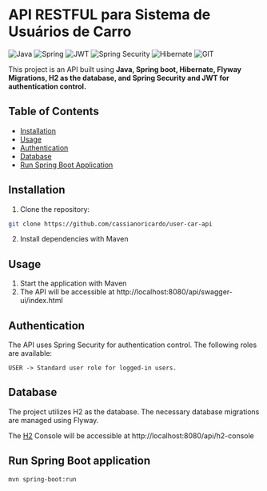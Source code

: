 # API RESTFUL para Sistema de Usuários de Carro

![Java](https://img.shields.io/badge/java-%23ED8B00.svg?style=for-the-badge&logo=openjdk&logoColor=white)
![Spring](https://img.shields.io/badge/spring-%236DB33F.svg?style=for-the-badge&logo=spring&logoColor=white)
![JWT](https://img.shields.io/badge/JWT-black?style=for-the-badge&logo=JSON%20web%20tokens)
![Spring Security](https://img.shields.io/badge/Spring_Security-6DB33F?style=for-the-badge)
![Hibernate](https://img.shields.io/badge/Hibernate-59666C?style=for-the-badge&logo=Hibernate&logoColor=white)
![GIT](https://img.shields.io/badge/GIT-E44C30?style=for-the-badge&logo=git&logoColor=white)

This project is an API built using **Java, Spring boot, Hibernate, Flyway Migrations, H2 as the database, and Spring Security and JWT for authentication control.**

## Table of Contents

- [Installation](#installation)
- [Usage](#usage)
- [Authentication](#authentication)
- [Database](#database)
- [Run Spring Boot Application](#run-spring-boot-application)


## Installation

1. Clone the repository:

```bash
git clone https://github.com/cassianoricardo/user-car-api
```
2. Install dependencies with Maven
## Usage

1. Start the application with Maven
2. The API will be accessible at http://localhost:8080/api/swagger-ui/index.html


## Authentication
The API uses Spring Security for authentication control. The following roles are available:

```
USER -> Standard user role for logged-in users.
```

## Database

The project utilizes H2 as the database. The necessary database migrations are managed using Flyway.

The [H2](https://www.h2database.com/html/main.html) Console will be accessible at http://localhost:8080/api/h2-console

## Run Spring Boot application
```
mvn spring-boot:run
```